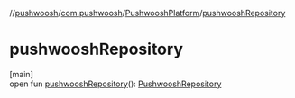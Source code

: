 //[pushwoosh](../../../index.md)/[com.pushwoosh](../index.md)/[PushwooshPlatform](index.md)/[pushwooshRepository](pushwoosh-repository.md)

# pushwooshRepository

[main]\
open fun [pushwooshRepository](pushwoosh-repository.md)(): [PushwooshRepository](../../com.pushwoosh.repository/-pushwoosh-repository/index.md)

